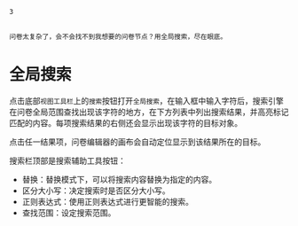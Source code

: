 ```index
3
```
```tag

```
```summary
问卷太复杂了，会不会找不到我想要的问卷节点？用全局搜索，尽在眼底。
```
# 全局搜索
点击底部`视图工具栏`上的`搜索`按钮打开`全局搜索`，在输入框中输入字符后，搜索引擎在问卷全局范围查找出现该字符的地方，在下方列表中列出搜索结果，并高亮标记匹配的内容。每项搜索结果的右侧还会显示出现该字符的目标对象。

点击任一结果项，问卷编辑器的画布会自动定位显示到该结果所在的目标。

搜索栏顶部是搜索辅助工具按钮：
+ 替换：替换模式下，可以将搜索内容替换为指定的内容。
+ 区分大小写：决定搜索时是否区分大小写。
+ 正则表达式：使用正则表达式进行更智能的搜索。
+ 查找范围：设定搜索范围。
